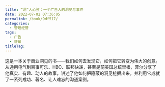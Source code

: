 ```yaml
---
title: “洞”人心弦：一个广告人的洞见与事件
date: 2022-07-02 07:36:05
permalink: /book/9df517/
categories: 
  - 管理经营
tags: 
  - 广告
  - 营销
titleTag: 
---
```


这是一本关于商业洞见的书——我们如何去发现它，如何把它转变为伟大的创意。从通用电气到百事可乐、HBO、联邦快递，甚至是前美国总统里根，菲尔分享了他真实、有趣、动人的故事，讲述了他如何把隐蔽的洞见挖掘出来，并利用它成就了一系列成功、著名、让人难忘的沟通案例。

<!-- more -->

<BookShelf
album="https://cdn.staticaly.com/gh/jonsam-ng/image-hosting@master/oxygen-space/image.lhuf0o1uexc.webp"
title="“洞”人心弦：一个广告人的洞见与事件"
author="菲尔.杜森伯里"
intro="这是一本关于商业洞见的书——我们如何去发现它，如何把它转变为伟大的创意。从通用电气到百事可乐、HBO、联邦快递，甚至是前美国总统里根，菲尔分享了他真实、有趣、动人的故事，讲述了他如何把隐蔽的洞见挖掘出来，并利用它成就了一系列成功、著名、让人难忘的沟通案例。本书为任何有志成为一名优秀的营销者或沟通者的人提供了实际的、有价值的建议，其中有很多给了我日常所需要的指引和帮助。"
:tags="['广告', '营销']"
publisher="上海远东出版社"
lang="中文"
:pages="253"
link="https://www.aliyundrive.com/s/j5ZXGWfQkv4"
douban="https://book.douban.com/subject/2364723/"
/>